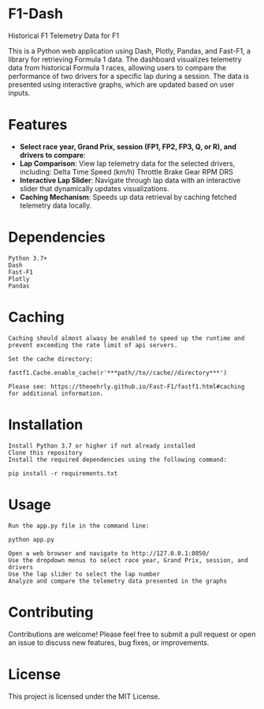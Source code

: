 # F1-Dash
Historical F1 Telemetry Data for F1

This is a Python web application using Dash, Plotly, Pandas, and Fast-F1, a library for retrieving Formula 1 data. The dashboard visualizes telemetry data from historical Formula 1 races, allowing users to compare the performance of two drivers for a specific lap during a session. The data is presented using interactive graphs, which are updated based on user inputs.

# Features

- **Select race year, Grand Prix, session (FP1, FP2, FP3, Q, or R), and drivers to compare**:
- **Lap Comparison**: View lap telemetry data for the selected drivers, including:
        Delta Time
        Speed (km/h)
        Throttle
        Brake
        Gear
        RPM
        DRS
- **Interactive Lap Slider**: Navigate through lap data with an interactive slider that dynamically updates visualizations.
- **Caching Mechanism**: Speeds up data retrieval by caching fetched telemetry data locally.

# Dependencies

    Python 3.7+
    Dash
    Fast-F1
    Plotly
    Pandas

# Caching
    
    Caching should almost alwasy be enabled to speed up the runtime and prevent exceeding the rate limit of api servers.
    
    Set the cache directory:

    fastf1.Cache.enable_cache(r'***path//to//cache//directory***')
    
    Please see: https://theoehrly.github.io/Fast-F1/fastf1.html#caching  for additional information.

# Installation

    Install Python 3.7 or higher if not already installed
    Clone this repository
    Install the required dependencies using the following command:
    
    pip install -r requirements.txt

# Usage

    Run the app.py file in the command line:
    
    python app.py

    Open a web browser and navigate to http://127.0.0.1:8050/
    Use the dropdown menus to select race year, Grand Prix, session, and drivers
    Use the lap slider to select the lap number
    Analyze and compare the telemetry data presented in the graphs
    
# Contributing

Contributions are welcome! Please feel free to submit a pull request or open an issue to discuss new features, bug fixes, or improvements.

# License

This project is licensed under the MIT License.
